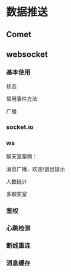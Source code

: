 # 数据推送

## Comet

## websocket

### 基本使用

状态

常用事件方法

广播

### socket.io

### ws

聊天室案例：

消息广播，欢迎/退出提示

人数统计

多聊天室

### 鉴权

### 心跳检测

### 断线重连

### 消息缓存